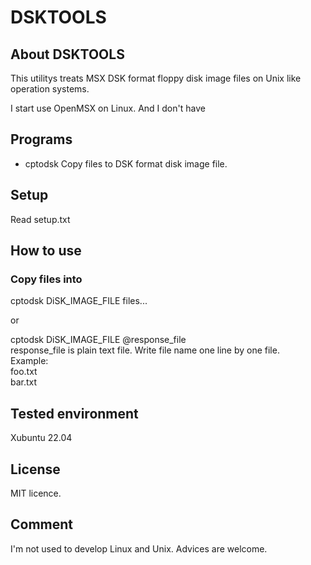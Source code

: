 # DSKTOOLS

## About DSKTOOLS

This utilitys treats MSX DSK format floppy disk image files on Unix like operation systems.

I start use OpenMSX on Linux. And I don't have 

## Programs

- cptodsk Copy files to DSK format disk image file.

## Setup

Read setup.txt

## How to use

### Copy files into 

cptodsk DiSK_IMAGE_FILE files...

or 

cptodsk DiSK_IMAGE_FILE @response_file  
response_file is plain text file. Write file name one line by one file.  
Example:  
foo.txt  
bar.txt  


## Tested environment

Xubuntu 22.04

## License

MIT licence.

## Comment

I'm not used to develop Linux and Unix.
Advices are welcome.

